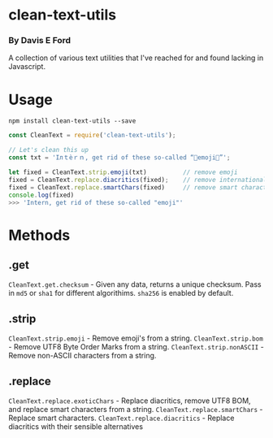 # clean-text-utils
### By Davis E Ford

A collection of various text utilities that I've reached for and found lacking in Javascript.

# Usage

`npm install clean-text-utils --save`

```javascript
const CleanText = require('clean-text-utils');

// Let's clean this up
const txt = 'Iлｔèｒｎ, get rid of these so-called “💩emoji💩”';

let fixed = CleanText.strip.emoji(txt)          // remove emoji
fixed = CleanText.replace.diacritics(fixed);    // remove internationalization characters
fixed = CleanText.replace.smartChars(fixed)     // remove smart characters
console.log(fixed)
>>> 'Intern, get rid of these so-called "emoji"'
```

# Methods
## .get
`CleanText.get.checksum` - Given any data, returns a unique checksum. Pass in `md5` or `sha1` for different algorithims. `sha256` is enabled by default.
## .strip
`CleanText.strip.emoji` - Remove emoji's from a string.
`CleanText.strip.bom` - Remove UTF8 Byte Order Marks from a string.
`CleanText.strip.nonASCII` - Remove non-ASCII characters from a string.

## .replace
`CleanText.replace.exoticChars` - Replace diacritics, remove UTF8 BOM, and replace smart characters from a string.
`CleanText.replace.smartChars` - Replace smart characters.
`CleanText.replace.diacritics` - Replace diacritics with their sensible alternatives